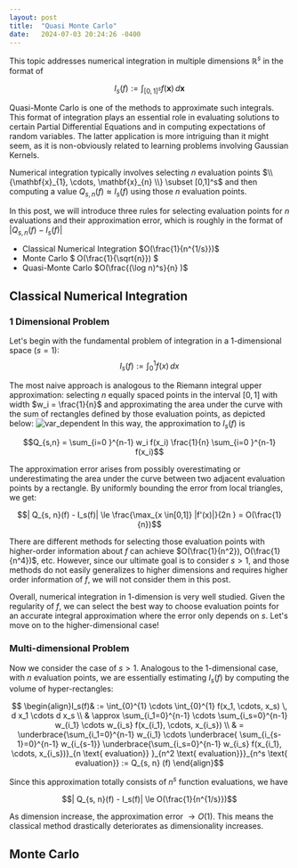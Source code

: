 ```yaml
---
layout: post
title:  "Quasi Monte Carlo"
date:   2024-07-03 20:24:26 -0400
---
```



This topic addresses numerical integration in multiple dimensions $\mathbb{R}^s$ in the format of 

$$I_s(f):= \int_{[0,1]^s} f(\mathbf{x}) \, d \mathbf{x} $$

Quasi-Monte Carlo is one of the methods to approximate such integrals. This format of integration plays an essential role in evaluating solutions to certain Partial Differential Equations and in computing expectations of random variables. The latter application is more intriguing than it might seem, as it is non-obviously related to learning problems involving Gaussian Kernels.

Numerical integration typically involves selecting $n$ evaluation points $\\{\mathbf{x}_{1}, \cdots, \mathbf{x}_{n} \\} \subset [0,1]^s$ and then computing a value $Q_{s, n}(f) \approx I_s(f)$ using those $n$ evaluation points.

In this post, we will introduce three rules for selecting evaluation points for $n$ evaluations and their approximation error, which is roughly in the format of $| Q_{s, n}(f) - I_s(f)|$
- Classical Numerical Integration $O(\frac{1}{n^{1/s}})$
- Monte Carlo $ O(\frac{1}{\sqrt{n}}) $
- Quasi-Monte Carlo $O(\frac{(\log n)^s}{n} )$

## Classical Numerical Integration

### 1 Dimensional Problem
Let's begin with the fundamental problem of integration in a 1-dimensional space $(s = 1)$:
$$I_s(f):= \int_{0}^1 f(x) \, d x $$

The most naive approach is analogous to the Riemann integral upper approximation: selecting $n$ equally spaced points in the interval $[0,1]$ with width $w_i = \frac{1}{n}$ and approximating the area under the curve with the sum of rectangles defined by those evaluation points, as depicted below:
![var_dependent](../../../assets/images/20240703/numerical_1d.png)
In this way, the approximation to $I_s(f)$ is

$$Q_{s,n} =  \sum_{i=0 }^{n-1} w_i f(x_i) \frac{1}{n} \sum_{i=0 }^{n-1} f(x_i)$$

The approximation error arises from possibly overestimating or underestimating the area under the curve between two adjacent evaluation points by a rectangle. By uniformly bounding the error from local triangles, we get:

$$| Q_{s, n}(f) - I_s(f)| \le \frac{\max_{x \in[0,1]} |f'(x)|}{2n } = O(\frac{1}{n})$$

There are different methods for selecting those evaluation points with higher-order information about $f$ can achieve $O(\frac{1}{n^2}), O(\frac{1}{n^4})$, etc. However, since our ultimate goal is to consider $s > 1$, and those methods do not easily generalizes to higher dimensions and requires higher order information of $f$, we will not consider them in this post.

Overall, numerical integration in 1-dimension is very well studied. Given the regularity of $f$, we can select the best way to choose evaluation points for an accurate integral approximation where the error only depends on $s$. Let's move on to the higher-dimensional case!

### Multi-dimensional Problem
Now we consider the case of $s > 1$. Analogous to the 1-dimensional case, with $n$ evaluation points, we are essentially estimating $I_s(f)$ by computing the volume of hyper-rectangles:  

$$ \begin{align}I_s(f)& := \int_{0}^{1} \cdots \int_{0}^{1}  f(x_1, \cdots, x_s) \, d x_1 \cdots d x_s  \\
        & \approx \sum_{i_1=0}^{n-1} \cdots \sum_{i_s=0}^{n-1} w_{i_1} \cdots w_{i_s}  f(x_{i_1}, \cdots, x_{i_s}) \\
        & = \underbrace{\sum_{i_1=0}^{n-1}  w_{i_1}  \cdots \underbrace{ \sum_{i_{s-1}=0}^{n-1} w_{i_{s-1}} \underbrace{\sum_{i_s=0}^{n-1} w_{i_s}  f(x_{i_1}, \cdots, x_{i_s})}_{n \text{ evaluation}} }_{n^2 \text{ evaluation}}}_{n^s \text{ evaluation}} := Q_{s, n} (f) \end{align}$$

Since this approximation totally consists of $n^s$ function evaluations, we have 

$$| Q_{s, n}(f) - I_s(f)| \le O(\frac{1}{n^{1/s}})$$

As dimension increase, the approximation error $\rightarrow O(1)$. This means the classical method drastically deteriorates as dimensionality increases. 

## Monte Carlo








